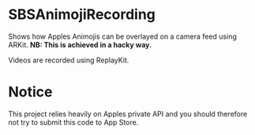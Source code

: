 # SBSAnimojiRecording

Shows how Apples Animojis can be overlayed on a camera feed using ARKit. **NB: This is achieved in a hacky way.**

Videos are recorded using ReplayKit.

# Notice

This project relies heavily on Apples private API and you should therefore not try to submit this code to App Store.
